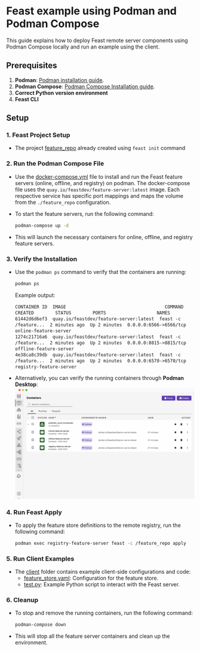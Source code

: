 
# Feast example using Podman and Podman Compose

This guide explains how to deploy Feast remote server components using Podman Compose locally and run an example using the client.

## Prerequisites

1. **Podman**: [Podman installation guide](https://podman.io/).
2. **Podman Compose**: [Podman Compose Installation guide](https://github.com/containers/podman-compose/tree/main?tab=readme-ov-file#installation]).
3. **Correct Python version environment**
4. **Feast CLI** 

## Setup

### 1. **Feast Project Setup**

- The project [feature_repo](feature_repo) already created using `feast init` command

### 2. **Run the Podman Compose File**

- Use the [docker-compose.yml](docker-compose.yml) file to install and run the Feast feature servers (online, offline, and registry) on podman. The docker-compose file uses the `quay.io/feastdev/feature-server:latest` image. Each respective service has specific port mappings and maps the volume from the  `./feature_repo` configuration.
- To start the feature servers, run the following command:

  ```bash
  podman-compose up -d
  ```

- This will launch the necessary containers for online, offline, and registry feature servers.

### 3. **Verify the Installation**

- Use the `podman ps` command to verify that the containers are running:

  ```bash
  podman ps
  ```

  Example output:

  ```
  CONTAINER ID  IMAGE                                     COMMAND               CREATED        STATUS        PORTS                   NAMES
  61442d6d6ef3  quay.io/feastdev/feature-server:latest  feast -c /feature...  2 minutes ago  Up 2 minutes  0.0.0.0:6566->6566/tcp  online-feature-server
  1274c21716a6  quay.io/feastdev/feature-server:latest  feast -c /feature...  2 minutes ago  Up 2 minutes  0.0.0.0:8815->8815/tcp  offline-feature-server
  4e38ca8c39db  quay.io/feastdev/feature-server:latest  feast -c /feature...  2 minutes ago  Up 2 minutes  0.0.0.0:6570->6570/tcp  registry-feature-server
  ```

- Alternatively, you can verify the running containers through **Podman Desktop**:
  ![podman.png](podman.png)

### 4. **Run Feast Apply**

- To apply the feature store definitions to the remote registry, run the following command:

  ```bash
  podman exec registry-feature-server feast -c /feature_repo apply
  ```

### 5. **Run Client Examples**

- The [client](client) folder contains example client-side configurations and code:
   - [feature_store.yaml](client/feature_repo/feature_store.yaml): Configuration for the feature store.
   - [test.py](client/feature_repo/test.py): Example Python script to interact with the Feast server.

### 6. **Cleanup**

- To stop and remove the running containers, run the following command:

  ```bash
  podman-compose down
  ```

- This will stop all the feature server containers and clean up the environment.
